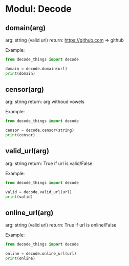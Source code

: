 # Modul: Decode

## domain(arg)
arg: string (valid url)
return: https://github.com => github

Example:
```python
from decode_things import decode

domain = decode.domain(url)
print(domain)
```

## censor(arg)
arg: string
return: arg withoud vowels

Example:
```python
from decode_things import decode

censor = decode.censor(string)
print(censor)
```

## valid_url(arg)
arg: string
return: True if url is valid/False

Example:
```python
from decode_things import decode

valid = decode.valid_url(url)
print(valid)
```

## online_url(arg)
arg: string (valid url) 
return: True if url is online/False

Example:
```python
from decode_things import decode

online = decode.online_url(url)
print(online)
```